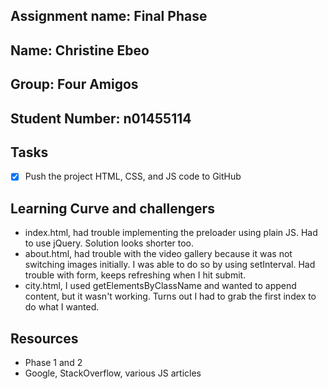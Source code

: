 ## Assignment name: Final Phase
## Name: Christine Ebeo
## Group: Four Amigos
## Student Number: n01455114

## Tasks
- [x] Push the project HTML, CSS, and JS code to GitHub

## Learning Curve and challengers
- index.html, had trouble implementing the preloader using plain JS. Had to use jQuery. Solution looks shorter too.
- about.html, had trouble with the video gallery because it was not switching images initially. I was able to do so by using setInterval. Had trouble with form, keeps refreshing when I hit submit. 
- city.html, I used getElementsByClassName and wanted to append content, but it wasn't working. Turns out I had to grab the first index to do what I wanted.

## Resources
- Phase 1 and 2
- Google, StackOverflow, various JS articles